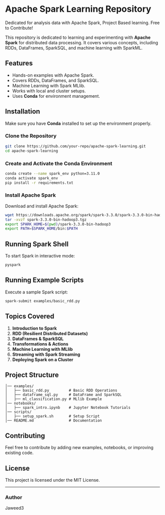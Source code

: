 # Apache Spark Learning Repository

Dedicated for analysis data with Apache Spark, Project Based learning. Free to Contribute!

This repository is dedicated to learning and experimenting with **Apache Spark** for distributed data processing. It covers various concepts, including RDDs, DataFrames, SparkSQL, and machine learning with SparkML.

## Features
- Hands-on examples with Apache Spark.
- Covers RDDs, DataFrames, and SparkSQL.
- Machine Learning with Spark MLlib.
- Works with local and cluster setups.
- Uses **Conda** for environment management.

## Installation
Make sure you have **Conda** installed to set up the environment properly.

### Clone the Repository
```bash
git clone https://github.com/your-repo/apache-spark-learning.git
cd apache-spark-learning
```

### Create and Activate the Conda Environment
```bash
conda create --name spark_env python=3.11.0
conda activate spark_env
pip install -r requirements.txt
```

### Install Apache Spark
Download and install Apache Spark:
```bash
wget https://downloads.apache.org/spark/spark-3.3.0/spark-3.3.0-bin-hadoop3.tgz
tar -xvzf spark-3.3.0-bin-hadoop3.tgz
export SPARK_HOME=$(pwd)/spark-3.3.0-bin-hadoop3
export PATH=$SPARK_HOME/bin:$PATH
```

## Running Spark Shell
To start Spark in interactive mode:
```bash
pyspark
```

## Running Example Scripts
Execute a sample Spark script:
```bash
spark-submit examples/basic_rdd.py
```

## Topics Covered
1. **Introduction to Spark**
2. **RDD (Resilient Distributed Datasets)**
3. **DataFrames & SparkSQL**
4. **Transformations & Actions**
5. **Machine Learning with MLlib**
6. **Streaming with Spark Streaming**
7. **Deploying Spark on a Cluster**

## Project Structure
```
│── examples/
│   ├── basic_rdd.py         # Basic RDD Operations
│   ├── dataframe_sql.py     # DataFrame and SparkSQL
│   ├── ml_classification.py # MLlib Example
│── notebooks/
│   ├── spark_intro.ipynb    # Jupyter Notebook Tutorials
│── scripts/
│   ├── setup_spark.sh       # Setup Script
│── README.md                # Documentation
```

## Contributing
Feel free to contribute by adding new examples, notebooks, or improving existing code.

## License
This project is licensed under the MIT License.

---
### Author
Jaweed3